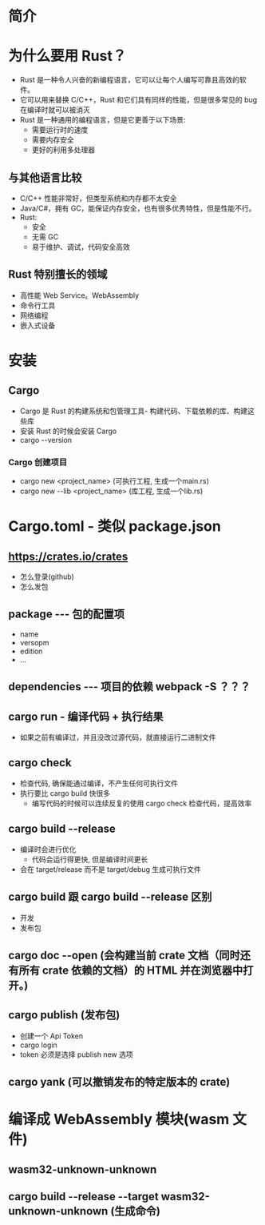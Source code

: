 <!--
 * @Description: ***页面
 * @Date: 2023-10-03 17:10:00
 * @Author: hkr
 * @LastEditors: hkr
-->

# 简介

# 为什么要用 Rust？

- Rust 是一种令人兴奋的新编程语言，它可以让每个人编写可靠且高效的软件。
- 它可以用来替换 C/C++，Rust 和它们具有同样的性能，但是很多常见的 bug 在编译时就可以被消灭
- Rust 是一种通用的编程语言，但是它更善于以下场景:
  - 需要运行时的速度
  - 需要内存安全
  - 更好的利用多处理器

## 与其他语言比较

- C/C++ 性能非常好，但类型系统和内存都不太安全
- Java/C#，拥有 GC，能保证内存安全，也有很多优秀特性，但是性能不行。
- Rust:
  - 安全
  - 无需 GC
  - 易于维护、调试，代码安全高效

## Rust 特别擅长的领域

- 高性能 Web Service。WebAssembly
- 命令行工具
- 网络编程
- 嵌入式设备

# 安装

## Cargo

- Cargo 是 Rust 的构建系统和包管理工具- 构建代码、下载依赖的库、构建这些库
- 安装 Rust 的时候会安装 Cargo
- cargo --version

### Cargo 创建项目

- cargo new <project_name> (可执行工程, 生成一个main.rs)
- cargo new --lib <project_name> (库工程, 生成一个lib.rs)

# Cargo.toml - 类似 package.json

## https://crates.io/crates

- 怎么登录(github)
- 怎么发包

## package --- 包的配置项

- name
- versopm
- edition
- ...

## dependencies --- 项目的依赖 webpack -S ？？？

## cargo run - 编译代码 + 执行结果

- 如果之前有编译过，并且没改过源代码，就直接运行二进制文件

## cargo check

- 检查代码, 确保能通过编译，不产生任何可执行文件
- 执行要比 cargo build 快很多
  - 编写代码的时候可以连续反复的使用 cargo check 检查代码，提高效率

## cargo build --release

- 编译时会进行优化
  - 代码会运行得更快, 但是编译时间更长
- 会在 target/release 而不是 target/debug 生成可执行文件

## cargo build 跟 cargo build --release 区别

- 开发
- 发布包

## cargo doc --open (会构建当前 crate 文档（同时还有所有 crate 依赖的文档）的 HTML 并在浏览器中打开。)

## cargo publish (发布包)

- 创建一个 Api Token
- cargo login
- token 必须是选择 publish new 选项

## cargo yank (可以撤销发布的特定版本的 crate)

# 编译成 WebAssembly 模块(wasm 文件)

## wasm32-unknown-unknown

## cargo build --release --target wasm32-unknown-unknown (生成命令)
